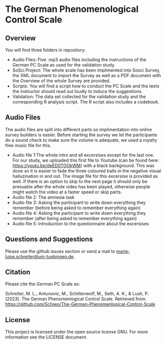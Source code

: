 # The German Phenomenological Control Scale


## Overview

You will find three folders in repository:

- Audio Files:
	Five .mp3 audio files including the instructions of the German PC Scale as used for the validation study.
- SoSci Project:
	The whole scale has been implimented into Sosci Survey, the XML document to import the Survey as well as a PDF document with the Overview of the whole Survey are provided. 
- Scripts:
	You will find a script how to conduct the PC Scale and the texts the instructor should read out loudly to induce the suggestions.
- Validation:
	The data set collected for the validation study and the corresponding R analysis script. The R script also includes a codebook.


## Audio Files

The audio files are split into different parts so implimentation into online survey builders is easier. 
Before starting the survey we let the participants do a sound check to make sure the volume is adequate, we used a royalty free music file for this. 

- Audio file 1:The whole intro and all excersises except for the last one. For our study, we uploaded this first file to Youtube (can be found here: https://youtu.be/deED0TOOkWM) with a black background. 
This was done so it is easier to fade the three coloured balls in the negative visual halluzination in and out. The image file for this excersise is provided as well. 
If there is an option to skip to the next page it should only be pressable after the whole video has been played, otherwise people might watch the video at a faster speed or skip parts. 
- Audio file 2: The amnesia task 
- Audio file 3: Asking the participant to write down everything they remember (before being asked to remember everything again)
- Audio file 4: Asking the participant to write down everything they remember (after being asked to remember everything again)
- Audio file 5: Introduction to the questionnaire about the excersises


## Questions and Suggestions

Please use the github issues section or send a mail to marie-luise.schreiter@uni-tuebingen.de.


## Citation

Please cite the German PC Scale as:

Schreiter, M. L., Antunovic, M., Schiltenwolf, M., Seth, A. K., & Lush, P. (2023). The German Phenomenlogical Control Scale. Retrieved from: https://github.com/Schiwo/The-German-Phenomenlogical-Control-Scale


## License

This project is licensed under the open source license GNU. For more information see the LICENSE document.
